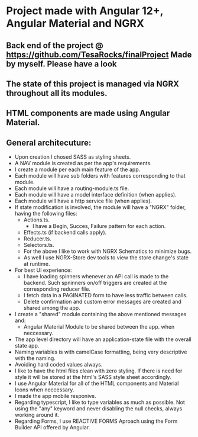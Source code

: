 # Project made with Angular 12+, Angular Material and NGRX

## Back end of the project @ https://github.com/TesaRocks/finalProject Made by myself. Please have a look

## The state of this project is managed via NGRX throughout all its modules.

## HTML components are made using Angular Material.

## General architecuture:

- Upon creation I chosed SASS as styling sheets.
- A NAV module is created as per the app's requirements.
- I create a module per each main feature of the app.
- Each module will have sub folders with features corresponding to that module.
- Each module will have a routing-module.ts file.
- Each module will have a model interface definition (when applies).
- Each module will have a http service file (when applies).
- If state modification is involved, the module will have a "NGRX" folder, having the following files:
  - Actions.ts.
    - I have a Begin, Succes, Failure pattern for each action.
  - Effects.ts (if backend calls apply).
  - Reducer.ts.
  - Selectors.ts.
  - For the above I like to work with NGRX Schematics to minimize bugs.
  - As well I use NGRX-Store dev tools to view the store change's state at runtime.
- For best UI experience:
  - I have loading spinners whenever an API call is made to the backend. Such spninners on/off triggers are created at the corresponding reducer file.
  - I fetch data in a PAGINATED form to have less traffic between calls.
  - Delete confirmation and custom error messages are created and shared among the app.
- I create a "shared" module containing the above mentioned messages and:
  - Angular Material Module to be shared between the app. when neccessary.
- The app level directory will have an application-state file with the overall state app.
- Naming variables is with camelCase formatting, being very descriptive with the naming.
- Avoiding hard coded values always.
- I like to have the html files clean with zero styling. If there is need for style it will be stored at the html's SASS style sheet accordingly.
- I use Angular Material for all of the HTML components and Material Icons when neccessary.
- I made the app mobile responive.
- Regarding typescript, I like to type variables as much as possible. Not using the "any" keyword and never disabling the null checks, always working around it.
- Regarding Forms, I use REACTIVE FORMS Aproach using the Form Builder API offered by Angular.
